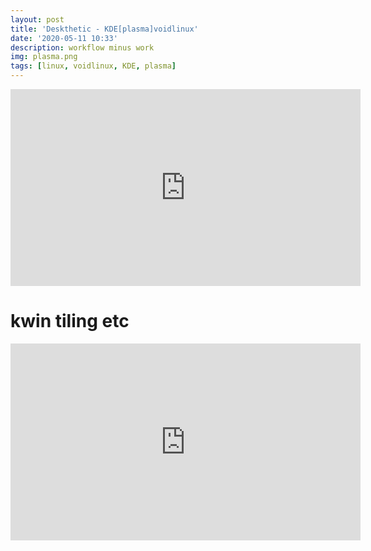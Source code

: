 ```yaml
---
layout: post
title: 'Deskthetic - KDE[plasma]voidlinux'
date: '2020-05-11 10:33'
description: workflow minus work
img: plasma.png
tags: [linux, voidlinux, KDE, plasma]
---
```

<iframe width="560" height="315" src="https://www.youtube.com/embed/R3lOy6_mrS0" frameborder="0" allow="accelerometer; autoplay; encrypted-media; gyroscope; picture-in-picture" allowfullscreen></iframe>

# kwin tiling etc

<iframe width="560" height="315" src="https://www.youtube.com/embed/A4EuY-2N-I0" frameborder="0" allow="accelerometer; autoplay; encrypted-media; gyroscope; picture-in-picture" allowfullscreen></iframe>
